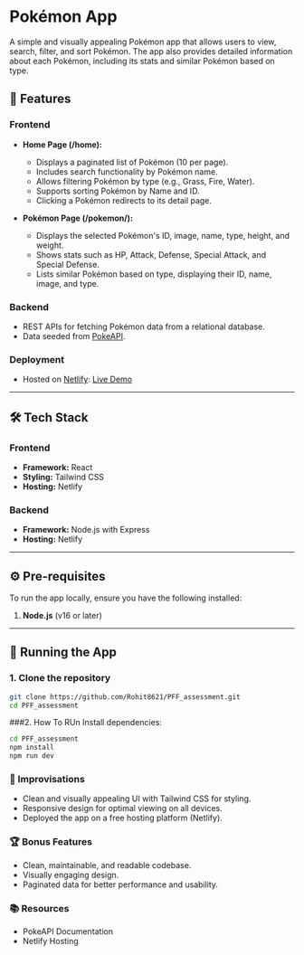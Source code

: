 
# Pokémon App  

A simple and visually appealing Pokémon app that allows users to view, search, filter, and sort Pokémon. The app also provides detailed information about each Pokémon, including its stats and similar Pokémon based on type.  

## 🌟 Features  

### Frontend  
- **Home Page (/home):**  
  - Displays a paginated list of Pokémon (10 per page).  
  - Includes search functionality by Pokémon name.  
  - Allows filtering Pokémon by type (e.g., Grass, Fire, Water).  
  - Supports sorting Pokémon by Name and ID.  
  - Clicking a Pokémon redirects to its detail page.  

- **Pokémon Page (/pokemon/<id>):**  
  - Displays the selected Pokémon's ID, image, name, type, height, and weight.  
  - Shows stats such as HP, Attack, Defense, Special Attack, and Special Defense.  
  - Lists similar Pokémon based on type, displaying their ID, name, image, and type.  

### Backend  
- REST APIs for fetching Pokémon data from a relational database.  
- Data seeded from [PokeAPI](https://pokeapi.co/).  

### Deployment  
- Hosted on [Netlify](https://www.netlify.com/): [Live Demo](https://rohitpookiepff.netlify.app/)  

---

## 🛠 Tech Stack  

### Frontend  
- **Framework:** React  
- **Styling:** Tailwind CSS  
- **Hosting:** Netlify  

### Backend  
- **Framework:** Node.js with Express  
- **Hosting:** Netlify  

---

## ⚙️ Pre-requisites  

To run the app locally, ensure you have the following installed:  
1. **Node.js** (v16 or later)  

---

## 🚀 Running the App  

### 1. Clone the repository  
```bash
git clone https://github.com/Rohit8621/PFF_assessment.git
cd PFF_assessment
```
###2. How To RUn
Install dependencies:
```bash
cd PFF_assessment
npm install
npm run dev  
```
### 📝 Improvisations
- Clean and visually appealing UI with Tailwind CSS for styling.
- Responsive design for optimal viewing on all devices.
- Deployed the app on a free hosting platform (Netlify).

### 🏆 Bonus Features
- Clean, maintainable, and readable codebase.
- Visually engaging design.
- Paginated data for better performance and usability.

### 📚 Resources
- PokeAPI Documentation
- Netlify Hosting
